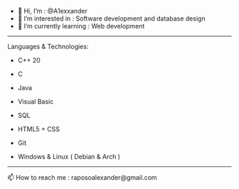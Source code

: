 - 👋 Hi, I’m : @A1exxander
- 👀 I’m interested in : Software development and database design
- 🌱 I’m currently learning : Web development
<hr>
Languages & Technologies:

- C++ 20

- C

- Java 

- Visual Basic

- SQL
 
- HTML5 + CSS

- Git

- Windows & Linux ( Debian & Arch )
<hr>
📫 How to reach me : raposoalexander@gmail.com
<!---
A1exxander/A1exxander is a ✨ special ✨ repository because its `README.md` (this file) appears on your GitHub profile.
You can click the Preview link to take a look at your changes.
--->
